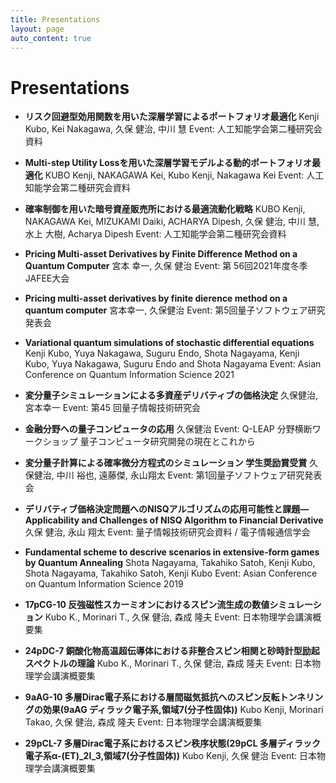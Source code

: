 ```yaml
---
title: Presentations
layout: page
auto_content: true
---
```


# Presentations

- **リスク回避型効用関数を用いた深層学習によるポートフォリオ最適化**
 Kenji Kubo, Kei Nakagawa, 久保 健治, 中川 慧
  Event: 人工知能学会第二種研究会資料

- **Multi-step Utility Lossを用いた深層学習モデルよる動的ポートフォリオ最適化**
 KUBO Kenji, NAKAGAWA Kei, Kubo Kenji, Nakagawa Kei
  Event: 人工知能学会第二種研究会資料

- **確率制御を用いた暗号資産販売所における最適流動化戦略**
 KUBO Kenji, NAKAGAWA Kei, MIZUKAMI Daiki, ACHARYA Dipesh, 久保 健治, 中川 慧, 水上 大樹, Acharya Dipesh
  Event: 人工知能学会第二種研究会資料

- **Pricing Multi-asset Derivatives by Finite Difference Method on a Quantum Computer**
 宮本 幸一, 久保 健治
  Event: 第 56回2021年度冬季JAFEE大会

- **Pricing multi-asset derivatives by finite dierence method on a quantum computer**
 宮本幸一, 久保健治
  Event: 第5回量子ソフトウェア研究発表会

- **Variational quantum simulations of stochastic differential equations**
 Kenji Kubo, Yuya Nakagawa, Suguru Endo, Shota Nagayama, Kenji Kubo, Yuya Nakagawa, Suguru Endo and Shota Nagayama
  Event: Asian Conference on Quantum Information Science 2021

- **変分量子シミュレーションによる多資産デリバティブの価格決定**
 久保健治, 宮本幸一
  Event: 第45 回量子情報技術研究会

- **金融分野への量子コンピュータの応用**
 久保健治
  Event: Q-LEAP 分野横断ワークショップ 量子コンピュータ研究開発の現在とこれから

- **変分量子計算による確率微分方程式のシミュレーション 学生奨励賞受賞**
 久保健治, 中川 裕也, 遠藤傑, 永山翔太
  Event: 第1回量子ソフトウェア研究発表会

- **デリバティブ価格決定問題へのNISQアルゴリズムの応用可能性と課題—Applicability and Challenges of NISQ Algorithm to Financial Derivative**
 久保 健治, 永山 翔太
  Event: 量子情報技術研究会資料 / 電子情報通信学会

- **Fundamental scheme to descrive scenarios in extensive-form games by Quantum Annealing**
 Shota Nagayama, Takahiko Satoh, Kenji Kubo, Shota Nagayama, Takahiko Satoh, Kenji Kubo
  Event: Asian Conference on Quantum Information Science 2019

- **17pCG-10 反強磁性スカーミオンにおけるスピン流生成の数値シミュレーション**
 Kubo K., Morinari T., 久保 健治, 森成 隆夫
  Event: 日本物理学会講演概要集

- **24pDC-7 銅酸化物高温超伝導体における非整合スピン相関と砂時計型励起スペクトルの理論**
 Kubo K., Morinari T., 久保 健治, 森成 隆夫
  Event: 日本物理学会講演概要集

- **9aAG-10 多層Dirac電子系における層間磁気抵抗へのスピン反転トンネリングの効果(9aAG ディラック電子系,領域7(分子性固体))**
 Kubo Kenji, Morinari Takao, 久保 健治, 森成 隆夫
  Event: 日本物理学会講演概要集

- **29pCL-7 多層Dirac電子系におけるスピン秩序状態(29pCL 多層ディラック電子系α-(ET)_2I_3,領域7(分子性固体))**
 Kubo Kenji, 久保 健治
  Event: 日本物理学会講演概要集

